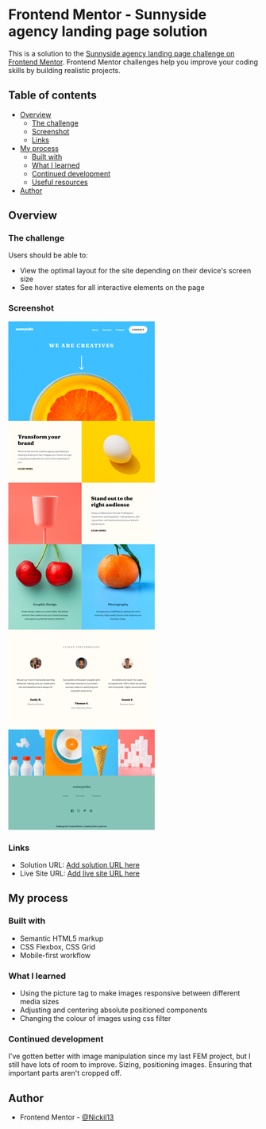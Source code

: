 # Frontend Mentor - Sunnyside agency landing page solution

This is a solution to the [Sunnyside agency landing page challenge on Frontend Mentor](https://www.frontendmentor.io/challenges/sunnyside-agency-landing-page-7yVs3B6ef). Frontend Mentor challenges help you improve your coding skills by building realistic projects.

## Table of contents

- [Overview](#overview)
  - [The challenge](#the-challenge)
  - [Screenshot](#screenshot)
  - [Links](#links)
- [My process](#my-process)
  - [Built with](#built-with)
  - [What I learned](#what-i-learned)
  - [Continued development](#continued-development)
  - [Useful resources](#useful-resources)
- [Author](#author)

## Overview

### The challenge

Users should be able to:

- View the optimal layout for the site depending on their device's screen size
- See hover states for all interactive elements on the page

### Screenshot

![Sunnyside Agency Landing Page](./projectScreenshot.png)

### Links

- Solution URL: [Add solution URL here](https://your-solution-url.com)
- Live Site URL: [Add live site URL here](https://your-live-site-url.com)

## My process

### Built with

- Semantic HTML5 markup
- CSS Flexbox, CSS Grid
- Mobile-first workflow

### What I learned

- Using the picture tag to make images responsive between different media sizes
- Adjusting and centering absolute positioned components
- Changing the colour of images using css filter

### Continued development

I've gotten better with image manipulation since my last FEM project, but I still have lots of room to improve. Sizing, positioning images. Ensuring that important parts aren't cropped off.

## Author

- Frontend Mentor - [@Nickil13](https://www.frontendmentor.io/profile/Nickil13)
